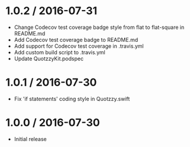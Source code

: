 1.0.2 / 2016-07-31
==================

* Change Codecov test coverage badge style from flat to flat-square in README.md
* Add Codecov test coverage badge to README.md
* Add support for Codecov test coverage in .travis.yml
* Add custom build script to .travis.yml
* Update QuotzzyKit.podspec

1.0.1 / 2016-07-30
==================

* Fix 'if statements' coding style in Quotzzy.swift

1.0.0 / 2016-07-30
==================

* Initial release
